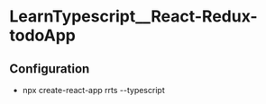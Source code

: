 # LearnTypescript\_\_React-Redux-todoApp

## Configuration

- npx create-react-app rrts --typescript
